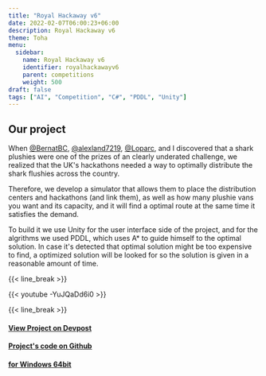 ```yaml
---
title: "Royal Hackaway v6"
date: 2022-02-07T06:00:23+06:00
description: Royal Hackaway v6
theme: Toha
menu:
  sidebar:
    name: Royal Hackaway v6
    identifier: royalhackawayv6
    parent: competitions
    weight: 500
draft: false
tags: ["AI", "Competition", "C#", "PDDL", "Unity"]
---
```



## Our project
When [@BernatBC](https://github.com/BernatBC), [@alexland7219](https://github.com/alexland7219), [@Loparc](https://github.com/Loparc), and I discovered that a shark plushies were one of the prizes of an clearly underated challenge, we realized that 
the UK's hackathons needed a way to optimally distribute the shark flushies across the country.

Therefore, we develop a simulator that allows them to place the distribution centers and hackathons (and link them), as well as how many plushie vans you want and its capacity, and it will find a optimal route at the same time it satisfies the demand.

To build it we use Unity for the user interface side of the project, and for the algrithms we used PDDL, which uses A* to guide himself to the optimal solution. In case it's detected that optimal solution might be too expensive to find, a optimized solution will be looked for so the solution is given in a reasonable amount of time.

{{< line_break >}}

{{< youtube -YuJQaDd6i0 >}}

{{< line_break >}}

#### [View Project on Devpost ](https://devpost.com/software/plushistics)

#### [Project's code on Github <i class="fab fa-github"></i> ](https://github.com/Loparc/Plushistics-Royal_Hackaway_v6 )

#### [<i class="fa-solid fa-cloud-arrow-down"></i> for <i class="fa-brands fa-windows"></i>Windows 64bit ](https://github.com/Loparc/Plushistics/releases/download/release-1.1/Plushistics.zip)